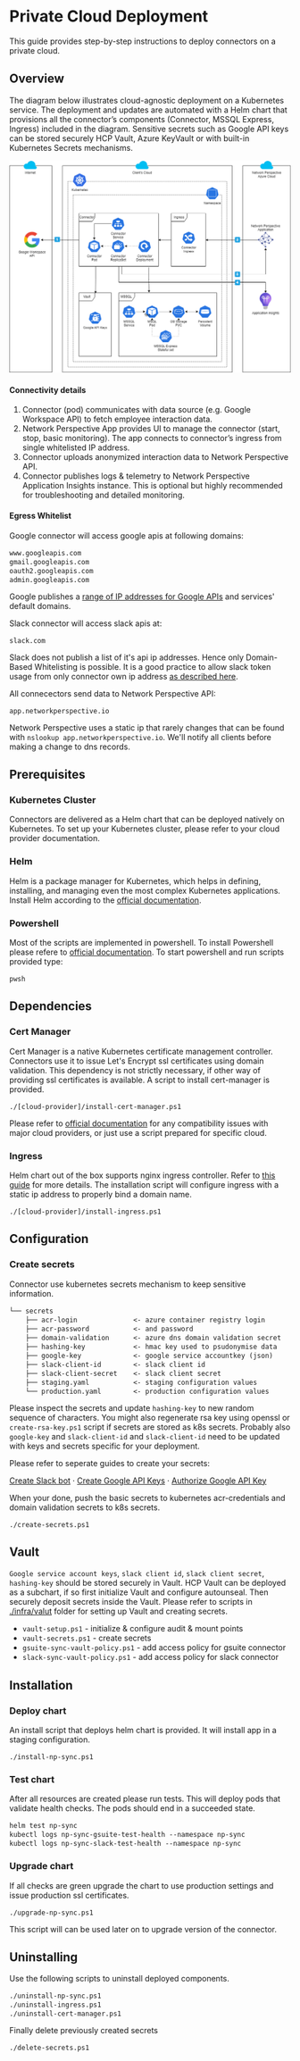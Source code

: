# Private Cloud Deployment
This guide provides step-by-step instructions to deploy connectors on a private cloud.

## Overview
The diagram below illustrates cloud-agnostic deployment on a Kubernetes service. The deployment and updates are automated with a Helm chart that provisions all the connector’s components (Connector, MSSQL Express, Ingress) included in the diagram. Sensitive secrets such as Google API keys can be stored securely HCP Vault, Azure KeyVault or with built-in Kubernetes Secrets mechanisms.

<img src="../docs/images/k8s-deployment.png" alt="Kubernetes Deployment Diagram" >

#### Connectivity details
1. Connector (pod) communicates with data source (e.g. Google Workspace API) to fetch employee interaction data.
2. Network Perspective App provides UI to manage the connector (start, stop, basic monitoring). The app connects to connector’s ingress from single whitelisted IP address.
3. Connector uploads anonymized interaction data to Network Perspective API. 
4. Connector publishes logs & telemetry to Network Perspective Application Insights instance. This is optional but highly recommended for troubleshooting and detailed monitoring. 

#### Egress Whitelist
Google connector will access google apis at following domains:
```
www.googleapis.com
gmail.googleapis.com
oauth2.googleapis.com
admin.googleapis.com
```
Google publishes a [range of IP addresses for Google APIs](https://support.google.com/a/answer/10026322?hl=en) and services' default domains.

Slack connector will access slack apis at:
```
slack.com
```
Slack does not publish a list of it's api ip addresses. Hence only Domain-Based Whitelisting is possible. It is a good practice to allow slack token usage from only connector own ip address [as described here](https://api.slack.com/authentication/best-practices#configure-allowed-ip).


All connecectors send data to Network Perspective API:
```
app.networkperspective.io
```
Network Perspective uses a static ip that rarely changes that can be found with `nslookup app.networkperspective.io`. We'll notify all clients before making a change to dns records.

####
## Prerequisites
### Kubernetes Cluster
Connectors are delivered as a Helm chart that can be deployed natively on Kubernetes. To set up your Kubernetes cluster, please refer to your cloud provider documentation.

### Helm
Helm is a package manager for Kubernetes, which helps in defining, installing, and managing even the most complex Kubernetes applications. Install Helm according to the [official documentation](https://helm.sh/docs/intro/install/).

### Powershell 
Most of the scripts are implemented in powershell. To install Powershell please refere to [official documentation](https://learn.microsoft.com/en-us/powershell/scripting/install/installing-powershell). To start powershell and run scripts provided type:
```
pwsh
```
## Dependencies
### Cert Manager
Cert Manager is a native Kubernetes certificate management controller. Connectors use it to issue Let's Encrypt ssl certificates using domain validation. This dependency is not strictly necessary, if other way of providing ssl certificates is available. A script to install cert-manager is provided. 
```
./[cloud-provider]/install-cert-manager.ps1
```
Please refer to [official documentation](https://cert-manager.io/docs/installation/compatibility/) for any compatibility issues with major cloud providers, or just use a script prepared for specific cloud.

### Ingress
Helm chart out of the box supports nginx ingress controller. 
Refer to [this guide](https://kubernetes.github.io/ingress-nginx/deploy/) for more details. The installation script will configure ingress with a static ip address to properly bind a domain name.
```
./[cloud-provider]/install-ingress.ps1
```
## Configuration
### Create secrets
Connector use kubernetes secrets mechanism to keep sensitive information. 

    └── secrets
        ├── acr-login              <- azure container registry login
        ├── acr-password           <- and password
        ├── domain-validation      <- azure dns domain validation secret
        ├── hashing-key            <- hmac key used to psudonymise data
        ├── google-key             <- google service accountkey (json)
        ├── slack-client-id        <- slack client id
        ├── slack-client-secret    <- slack client secret
        ├── staging.yaml           <- staging configuration values
        └── production.yaml        <- production configuration values

Please inspect the secrets and update `hashing-key` to new random sequence of characters. You might also regenerate rsa key using openssl or `create-rsa-key.ps1` script if secrets are stored as k8s secrets. Probably also `google-key` and `slack-client-id` and `slack-client-id` need to be updated with keys and secrets specific for your deployment. 

Please refer to seperate guides to create your secrets:


<a href="../docs/create-slack-bot.md">Create Slack bot</a>
·
<a href="../docs/create-google-api-keys.md">Create Google API Keys</a>
·
<a href="../docs/authorize-google-api-keys.md">Authorize Google API Key</a>    

When your done, push the basic secrets to kubernetes acr-credentials and domain validation secrets to k8s secrets.
```
./create-secrets.ps1
```

## Vault
`Google service account keys`, `slack client id`, `slack client secret`, `hashing-key` should be stored securely in Vault. HCP Vault can be deployed as a subchart, if so first initialize Vault and configure autounseal. Then securely deposit secrets inside the Vault. Please refer to scripts in [./infra/valut](valut) folder for setting up Vault and creating secrets.

* `vault-setup.ps1` - initialize & configure audit & mount points
* `vault-secrets.ps1` - create secrets
* `gsuite-sync-vault-policy.ps1` - add access policy for gsuite connector
* `slack-sync-vault-policy.ps1` - add access policy for slack connector
## Installation
### Deploy chart
An install script that deploys helm chart is provided. It will install app in a staging configuration.
```
./install-np-sync.ps1
```
### Test chart
After all resources are created please run tests. This will deploy pods that validate health checks. The pods should end in a succeeded state.
```
helm test np-sync
kubectl logs np-sync-gsuite-test-health --namespace np-sync
kubectl logs np-sync-slack-test-health --namespace np-sync
```

### Upgrade chart
If all checks are green upgrade the chart to use production settings and issue production ssl certificates. 
```
./upgrade-np-sync.ps1
```
This script will can be used later on to upgrade version of the connector.

## Uninstalling
Use the following scripts to uninstall deployed components.
```
./uninstall-np-sync.ps1
./uninstall-ingress.ps1
./uninstall-cert-manager.ps1
```
Finally delete previously created secrets
```
./delete-secrets.ps1
```